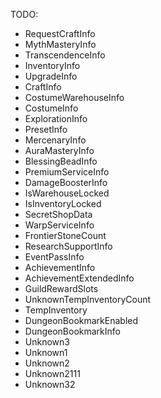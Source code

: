 TODO:
- RequestCraftInfo
- MythMasteryInfo
- TranscendenceInfo
- InventoryInfo
- UpgradeInfo
- CraftInfo
- CostumeWarehouseInfo
- CostumeInfo
- ExplorationInfo
- PresetInfo
- MercenaryInfo
- AuraMasteryInfo
- BlessingBeadInfo
- PremiumServiceInfo
- DamageBoosterInfo
- IsWarehouseLocked
- IsInventoryLocked
- SecretShopData
- WarpServiceInfo
- FrontierStoneCount
- ResearchSupportInfo
- EventPassInfo
- AchievementInfo
- AchievementExtendedInfo
- GuildRewardSlots
- UnknownTempInventoryCount
- TempInventory
- DungeonBookmarkEnabled
- DungeonBookmarkInfo
- Unknown3
- Unknown1
- Unknown2
- Unknown2111
- Unknown32
